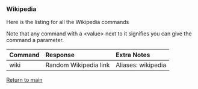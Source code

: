 ### Wikipedia

Here is the listing for all the Wikipedia commands

Note that any command with a \<value\> next to it signifies
you can give the command a parameter.

| Command | Response              | Extra Notes |
|:--------|:----------------------|:------------|
| wiki    | Random Wikipedia link | Aliases: wikipedia |

[Return to main](../index.md)